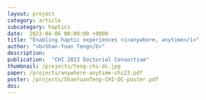 ```yaml
---
layout: project
category: article
subcategory: haptics
date:  2023-04-06 00:00:00 +0000
title: "Enabling haptic experiences <i>anywhere, anytime</i>"
author: "<b>Shan-Yuan Teng</b>"
description: 
publication:  "CHI 2023 Doctorial Consortium"
thumbnail: /projects/teng-chi-dc.jpg
paper: /projects/anywhere-anytime-chi23.pdf
poster: /projects/ShanYuanTeng-CHI-DC-poster.pdf
doi: 
---
```

